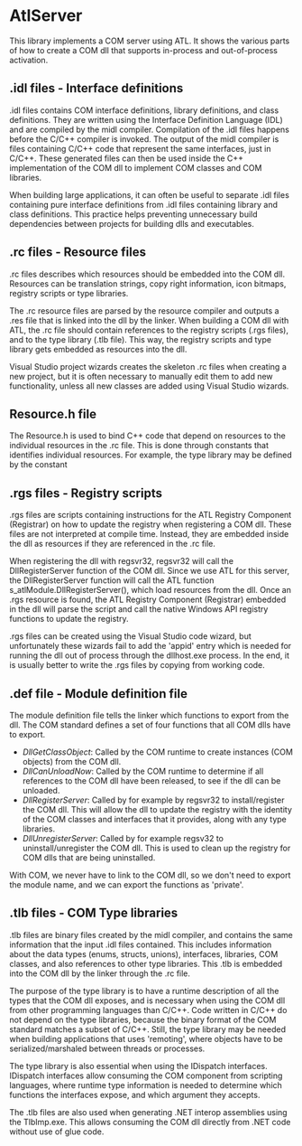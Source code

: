 # AtlServer

This library implements a COM server using ATL. It shows the various parts of how to create a COM dll that supports in-process and out-of-process activation.

## .idl files - Interface definitions

.idl files contains COM interface definitions, library definitions, and class definitions. They are written using the Interface Definition Language (IDL) and are compiled by the midl compiler. Compilation of the .idl files happens before the C/C++ compiler is invoked. The output of the midl compiler is files containing C/C++ code that represent the same interfaces, just in C/C++. These generated files can then be used inside the C++ implementation of the COM dll to implement COM classes and COM libraries.

When building large applications, it can often be useful to separate .idl files containing pure interface definitions from .idl files containing library and class definitions. This practice helps preventing unnecessary build dependencies between projects for building dlls and executables.

## .rc files - Resource files

.rc files describes which resources should be embedded into the COM dll. Resources can be translation strings, copy right information, icon bitmaps, registry scripts or type libraries.

The .rc resource files are parsed by the resource compiler and outputs a .res file that is linked into the dll by the linker. When building a COM dll with ATL, the .rc file should contain references to the registry scripts (.rgs files), and to the type library (.tlb file). This way, the registry scripts and type library gets embedded as resources into the dll. 

Visual Studio project wizards creates the skeleton .rc files when creating a new project, but it is often necessary to manually edit them to add new functionality, unless all new classes are added using Visual Studio wizards.

## Resource.h file

The Resource.h is used to bind C++ code that depend on resources to the individual resources in the .rc file. This is done through constants that identifies individual resources. For example, the type library may be defined by the constant 

## .rgs files - Registry scripts

.rgs files are scripts containing instructions for the ATL Registry Component (Registrar) on how to update the registry when registering a COM dll. These files are not interpreted at compile time. Instead, they are embedded inside the dll as resources if they are referenced in the .rc file.

When registering the dll with regsvr32, regsvr32 will call the DllRegisterServer function of the COM dll. Since we use ATL for this server, the DllRegisterServer function will call the ATL function s_atlModule.DllRegisterServer(), which load resources from the dll. Once an .rgs resource is found, the ATL Registry Component (Registrar) embedded in the dll will parse the script and call the native Windows API registry functions to update the registry.

.rgs files can be created using the Visual Studio code wizard, but unfortunately these wizards fail to add the 'appid' entry which is needed for running the dll out of process through the dllhost.exe process. In the end, it is usually better to write the .rgs files by copying from working code.

## .def file - Module definition file

The module definition file tells the linker which functions to export from the dll. The COM standard defines a set of four functions that all COM dlls have to export. 

* *DllGetClassObject*: Called by the COM runtime to create instances (COM objects) from the COM dll.
* *DllCanUnloadNow*: Called by the COM runtime to determine if all references to the COM dll have been released, to see if the dll can be unloaded.
* *DllRegisterServer*: Called by for example by regsvr32 to install/register the COM dll. This will allow the dll to update the registry with the identity of the COM classes and interfaces that it provides, along with any type libraries.
* *DllUnregisterServer*: Called by for example regsv32 to uninstall/unregister the COM dll. This is used to clean up the registry for COM dlls that are being uninstalled.

With COM, we never have to link to the COM dll, so we don't need to export the module name, and we can export the functions as 'private'. 

## .tlb files - COM Type libraries

.tlb files are binary files created by the midl compiler, and contains the same information that the input .idl files contained. This includes information about the data types (enums, structs, unions), interfaces, libraries, COM classes, and also references to other type libraries. This .tlb is embedded into the COM dll by the linker through the .rc file. 

The purpose of the type library is to have a runtime description of all the types that the COM dll exposes, and is necessary when using the COM dll from other programming languages than C/C++. Code written in C/C++ do not depend on the type libraries, because the binary format of the COM standard matches a subset of C/C++. Still, the type library may be needed when building applications that uses 'remoting', where objects have to be serialized/marshaled between threads or processes.

The type library is also essential when using the IDispatch interfaces. IDispatch interfaces allow consuming the COM component from scripting languages, where runtime type information is needed to determine which functions the interfaces expose, and which argument they accepts.

The .tlb files are also used when generating .NET interop assemblies using the TlbImp.exe. This allows consuming the COM dll directly from .NET code without use of glue code.